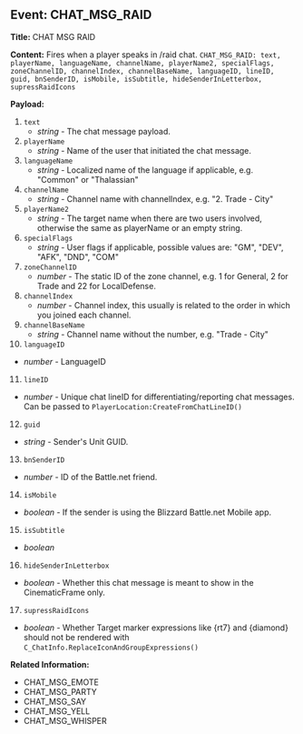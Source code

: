 ## Event: CHAT_MSG_RAID

**Title:** CHAT MSG RAID

**Content:**
Fires when a player speaks in /raid chat.
`CHAT_MSG_RAID: text, playerName, languageName, channelName, playerName2, specialFlags, zoneChannelID, channelIndex, channelBaseName, languageID, lineID, guid, bnSenderID, isMobile, isSubtitle, hideSenderInLetterbox, supressRaidIcons`

**Payload:**
1. `text`
   - *string* - The chat message payload.
2. `playerName`
   - *string* - Name of the user that initiated the chat message.
3. `languageName`
   - *string* - Localized name of the language if applicable, e.g. "Common" or "Thalassian"
4. `channelName`
   - *string* - Channel name with channelIndex, e.g. "2. Trade - City"
5. `playerName2`
   - *string* - The target name when there are two users involved, otherwise the same as playerName or an empty string.
6. `specialFlags`
   - *string* - User flags if applicable, possible values are: "GM", "DEV", "AFK", "DND", "COM"
7. `zoneChannelID`
   - *number* - The static ID of the zone channel, e.g. 1 for General, 2 for Trade and 22 for LocalDefense.
8. `channelIndex`
   - *number* - Channel index, this usually is related to the order in which you joined each channel.
9. `channelBaseName`
   - *string* - Channel name without the number, e.g. "Trade - City"
10. `languageID`
   - *number* - LanguageID
11. `lineID`
   - *number* - Unique chat lineID for differentiating/reporting chat messages. Can be passed to `PlayerLocation:CreateFromChatLineID()`
12. `guid`
   - *string* - Sender's Unit GUID.
13. `bnSenderID`
   - *number* - ID of the Battle.net friend.
14. `isMobile`
   - *boolean* - If the sender is using the Blizzard Battle.net Mobile app.
15. `isSubtitle`
   - *boolean*
16. `hideSenderInLetterbox`
   - *boolean* - Whether this chat message is meant to show in the CinematicFrame only.
17. `supressRaidIcons`
   - *boolean* - Whether Target marker expressions like {rt7} and {diamond} should not be rendered with `C_ChatInfo.ReplaceIconAndGroupExpressions()`

**Related Information:**
- CHAT_MSG_EMOTE
- CHAT_MSG_PARTY
- CHAT_MSG_SAY
- CHAT_MSG_YELL
- CHAT_MSG_WHISPER